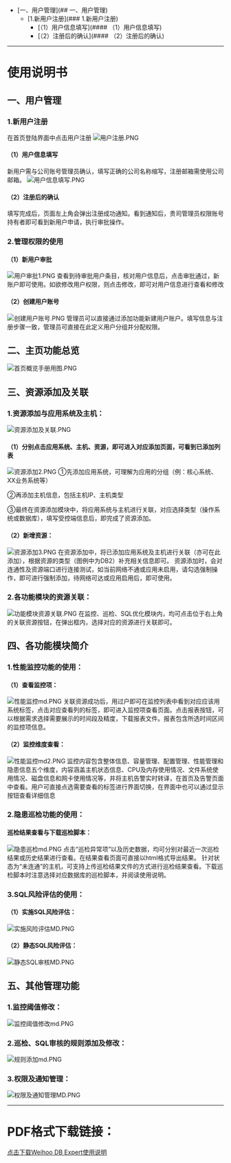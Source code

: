* [一、用户管理](##  一、用户管理)
  * [1.新用户注册](### 1.新用户注册)
    * [（1）用户信息填写](#### （1）用户信息填写)
	* [（2）注册后的确认](#### （2）注册后的确认)
------------
#  使用说明书
##  一、用户管理

### 1.新用户注册
   在首页登陆界面中点击用户注册
![用户注册.PNG](https://i.loli.net/2018/07/01/5b37bbcfd78ba.png)
#### （1）用户信息填写
   新用户需与公司账号管理员确认，填写正确的公司名称缩写，注册邮箱需使用公司邮箱。
![用户信息填写.PNG](https://i.loli.net/2018/07/01/5b37bd1a27b13.png)
#### （2）注册后的确认
   填写完成后，页面左上角会弹出注册成功通知。看到通知后，贵司管理员权限账号持有者即可看到新用户申请，执行审批操作。
	
### 2.管理权限的使用
#### （1）新用户审批
![用户审批1.PNG](https://i.loli.net/2018/07/04/5b3c745f12e49.png)
   查看到待审批用户条目，核对用户信息后，点击审批通过，新账户即可使用。如欲修改用户权限，则点击修改，即可对用户信息进行查看和修改
#### （2）创建用户账号
![创建用户账号.PNG](https://i.loli.net/2018/07/04/5b3c748b4f4d3.png)
   管理员可以直接通过添加功能新建用户账户。填写信息与注册步骤一致，管理员可直接在此定义用户分组并分配权限。
   
##  二、主页功能总览
![首页概览手册用图.PNG](https://i.loli.net/2018/07/04/5b3c8b3209a23.png)

##  三、资源添加及关联

### 1.资源添加与应用系统及主机：
![资源添加及关联.PNG](https://i.loli.net/2018/07/04/5b3c8f67e133f.png)
#### （1）分别点击应用系统、主机、资源，即可进入对应添加页面，可看到已添加列表
![资源添加2.PNG](https://i.loli.net/2018/07/04/5b3c8fab7f495.png)
   ①先添加应用系统，可理解为应用的分组（例：核心系统、XX业务系统等）
   
   ②再添加主机信息，包括主机IP、主机类型
   
   ③最终在资源添加模块中，将应用系统与主机进行关联，对应选择类型（操作系统或数据库），填写受控端信息后，即完成了资源添加。

#### （2）新增资源：
![资源添加3.PNG](https://i.loli.net/2018/07/04/5b3c8fd9e29fe.png)
   在资源添加中，将已添加应用系统及主机进行关联（亦可在此添加），根据资源的类型（图例中为DB2）补充相关信息即可。
   资源添加时，会对连通性及资源端口进行连接测试，如当前网络不通或应用未启用，请勾选强制操作，即可进行强制添加，待网络可达或应用启用后，即可使用。
   
### 2.各功能模块的资源关联：
![功能模块资源关联.PNG](https://i.loli.net/2018/07/04/5b3c90c494d22.png)
   在监控、巡检、SQL优化模块内，均可点击位于右上角的关联资源按钮，在弹出框内，选择对应的资源进行关联即可。
   
##  四、各功能模块简介

### 1.性能监控功能的使用： 
#### （1）查看监控项：
![性能监控md.PNG](https://i.loli.net/2018/07/04/5b3c9cfb631f2.png)
   关联资源成功后，用过户即可在监控列表中看到对应应该用系统标签，点击对应查看列的标签，即可进入监控项查看页面。点击报表按钮，可以根据需求选择需要展示的时间段及精度，下载报表文件。报表包含所选时间区间的监控项信息。   
#### （2）监控维度查看：
![性能监控md2.PNG](https://i.loli.net/2018/07/04/5b3c9df336b9f.png)
   监控内容包含整体信息、容量管理、配置管理、性能管理和隐患信息五个维度，内容涵盖主机状态信息、CPU及内存使用情况、文件系统使用情况、磁盘信息和网卡使用情况等，并将主机告警实时转译，在首页及告警页面中查看。用户可直接点选需要查看的标签进行界面切换，在界面中也可以通过显示按钮查看详细信息

### 2.隐患巡检功能的使用： 
#### 巡检结果查看与下载巡检脚本：
![隐患巡检md.PNG](https://i.loli.net/2018/07/04/5b3c9f1d3bca6.png)
  点击“巡检异常项”以及历史数据，均可分别对最近一次巡检结果或历史结果进行查看。在结果查看页面可直接以html格式导出结果。
  针对状态为“未连通”的主机，可支持上传巡检结果文件的方式进行巡检结果查看。下载巡检脚本时注意选择对应数据库的巡检脚本，并阅读使用说明。
  
### 3.SQL风险评估的使用： 
#### （1）实施SQL风险评估：
![实施风险评估MD.PNG](https://i.loli.net/2018/07/04/5b3ca09cc4e2e.png)
#### （2）静态SQL风险评估：
![静态SQL审核MD.PNG](https://i.loli.net/2018/07/04/5b3ca0dd7339d.png)

##  五、其他管理功能

### 1.监控阈值修改： 
![监控阈值修改md.PNG](https://i.loli.net/2018/07/04/5b3ca1c51455a.png)
### 2.巡检、SQL审核的规则添加及修改：
![规则添加md.PNG](https://i.loli.net/2018/07/04/5b3ca21272f54.png)
### 3.权限及通知管理：
![权限及通知管理MD.PNG](https://i.loli.net/2018/07/04/5b3ca27470c20.png)

------------
#  PDF格式下载链接：
[点击下载Weihoo DB Expert使用说明](https://github.com/51weihoo/weihoo-DB-Expert/blob/master/The%20manual/Weihoo%20DB%20Expert%E4%BD%BF%E7%94%A8%E8%AF%B4%E6%98%8E%E4%B9%A6.pdf)

